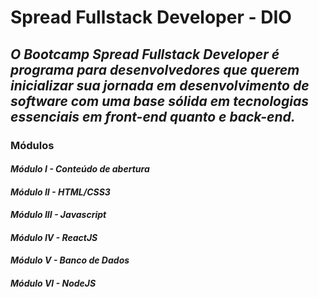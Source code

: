 # **Spread Fullstack Developer - DIO**

## _O Bootcamp Spread Fullstack Developer é programa para desenvolvedores que querem inicializar sua jornada em desenvolvimento de software com uma base sólida em tecnologias essenciais em front-end quanto e back-end._

### **Módulos**
####  _Módulo I - Conteúdo de abertura_
####  _Módulo II - HTML/CSS3_
####  _Módulo III - Javascript_
####  _Módulo IV - ReactJS_
####  _Módulo V - Banco de Dados_
####  _Módulo VI - NodeJS_
